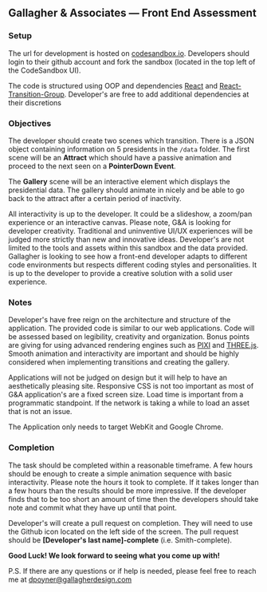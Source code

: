 ## Gallagher & Associates — Front End Assessment

### Setup
The url for development is hosted on [codesandbox.io](https://codesandbox.io/s/r0r02z9w9n). Developers should login to their github account and fork the sandbox (located in the top left of the CodeSandbox UI).

The code is structured using OOP and dependencies [React](http://reactjs.org) and [React-Transition-Group](https://reactcommunity.org/react-transition-group/). Developer's are free to add additional dependencies at their discretions

### Objectives
The developer should create two scenes which transition. There is a JSON object containing information on 5 presidents in the `/data` folder. The first scene will be an **Attract** which should have a passive animation and proceed to the next seen on a **PointerDown Event**.

The **Gallery** scene will be an interactive element which displays the presidential data. The gallery should animate in nicely and be able to go back to the attract after a certain period of inactivity. 

All interactivity is up to the developer. It could be a slideshow, a zoom/pan experience or an interactive canvas. Please note, G&A is looking for developer creativity. Traditional and uninventive UI/UX experiences will be judged more strictly than new and innovative ideas. Developer's are not limited to the tools and assets within this sandbox and the data provided. Gallagher is looking to see how a front-end developer adapts to different code environments but respects different coding styles and personalities. It is up to the developer to provide a creative solution with a solid user experience.

### Notes
Developer's have free reign on the architecture and structure of the application. The provided code is similar to our web applications. Code will be assessed based on legibility, creativity and organization. Bonus points are giving for using advanced rendering engines such as [PIXI](http://pixijs.io) and [THREE.js](http://threejs.org). Smooth animation and interactivity are important and should be highly considered when implementing transitions and creating the gallery.

Applications will not be judged on design but it will help to have an aesthetically pleasing site. Responsive CSS is not too important as most of G&A application's are a fixed screen size. Load time is important from a programmatic standpoint. If the network is taking a while to load an asset that is not an issue.

The Application only needs to target WebKit and Google Chrome.

### Completion
The task should be completed within a reasonable timeframe. A few hours should be enough to create a simple animation sequence with basic interactivity. Please note the hours it took to complete. If it takes longer than a few hours than the results should be more impressive. If the developer finds that to be too short an amount of time then the developers should take note and commit what they have up until that point.

Developer's will create a pull request on completion. They will need to use the Github icon located on the left side of the screen. The pull request should be **[Developer's last name]-complete** (i.e. Smith-complete).

**Good Luck! We look forward to seeing what you come up with!**

P.S. If there are any questions or if help is needed, please feel free to reach me at [dpoyner@gallagherdesign.com](mailto:dpoyner@gallagherdesign.com)
